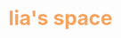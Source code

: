 <html>
  <head>
    <title>lia's space</title>
  </head>
<body>
  <p>
  <center>
    <h1> <font color="SandyBrown" size= 4><h1>
      lia's space
   </center>
      </font>
      </head>
   <body>
     <h2>
       <center>
         <font color="MidnightBlue">
           
           
